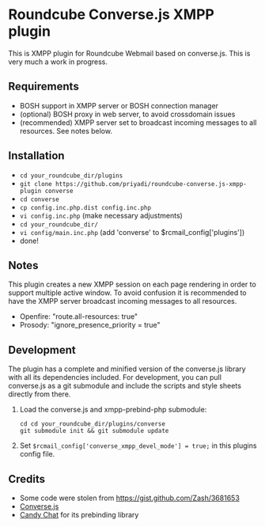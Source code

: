 Roundcube Converse.js XMPP plugin 
=================================

This is XMPP plugin for Roundcube Webmail based on converse.js. This is very
much a work in progress.

Requirements
------------
* BOSH support in XMPP server or BOSH connection manager
* (optional) BOSH proxy in web server, to avoid crossdomain issues
* (recommended) XMPP server set to broadcast incoming messages to all resources. See notes below.

Installation
------------
* `cd your_roundcube_dir/plugins`
* `git clone https://github.com/priyadi/roundcube-converse.js-xmpp-plugin converse`
* `cd converse`
* `cp config.inc.php.dist config.inc.php`
* `vi config.inc.php` (make necessary adjustments)
* `cd your_roundcube_dir/`
* `vi config/main.inc.php` (add 'converse' to $rcmail_config['plugins'])
* done!

Notes
-----

This plugin creates a new XMPP session on each page rendering in order to
support multiple active window. To avoid confusion it is recommended to have
the XMPP server broadcast incoming messages to all resources.

* Openfire: "route.all-resources: true"
* Prosody: "ignore_presence_priority = true"

Development
-----------
The plugin has a complete and minified version of the converse.js library with
all its dependencies included. For development, you can pull converse.js as
a git submodule and include the scripts and style sheets directly from there.

1. Load the converse.js and xmpp-prebind-php submodule:
   ```
   cd cd your_roundcube_dir/plugins/converse
   git submodule init && git submodule update
   ```

2. Set `$rcmail_config['converse_xmpp_devel_mode'] = true;` in this plugins
   config file.

Credits
-------
* Some code were stolen from https://gist.github.com/Zash/3681653
* [Converse.js](http://conversejs.org)
* [Candy Chat](http://candy-chat.github.io/candy/) for its prebinding library
